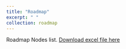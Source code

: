 ```yaml
---
title: "Roadmap"
excerpt: " "
collection: roadmap
---
```


Roadmap Nodes list. 
[Download excel file here](https://github.com/phoenixml/roadmap.github.io/blob/master/files/DPA_Family_Nodes.xlsx?raw=true)
